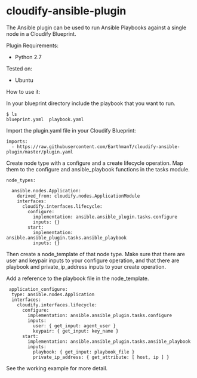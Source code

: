 cloudify-ansible-plugin
========================

The Ansible plugin can be used to run Ansible Playbooks against a single node in a Cloudify Blueprint.

Plugin Requirements:
 * Python 2.7

Tested on:
 * Ubuntu

How to use it:

In your blueprint directory include the playbook that you want to run.

    $ ls
    blueprint.yaml  playbook.yaml 

Import the plugin.yaml file in your Cloudify Blueprint:

    imports:
      - https://raw.githubusercontent.com/EarthmanT/cloudify-ansible-plugin/master/plugin.yaml

Create node type with a configure and a create lifecycle operation. Map them to the configure and ansible_playbook functions in the tasks module.

    node_types:

      ansible.nodes.Application:
        derived_from: cloudify.nodes.ApplicationModule
        interfaces:
          cloudify.interfaces.lifecycle:
            configure:
              implementation: ansible.ansible_plugin.tasks.configure
              inputs: {}
            start:
              implementation: ansible.ansible_plugin.tasks.ansible_playbook
              inputs: {}

Then create a node_template of that node type. Make sure that there are user and keypair inputs to your configure operation, and that there are playbook and private_ip_address inputs to your create operation.

Add a reference to the playbook file in the node_template.

     application_configure:
      type: ansible.nodes.Application
      interfaces:
        cloudify.interfaces.lifecycle:
          configure:
            implementation: ansible.ansible_plugin.tasks.configure
            inputs:
              user: { get_input: agent_user }
              keypair: { get_input: key_name }
          start:
            implementation: ansible.ansible_plugin.tasks.ansible_playbook
            inputs:
              playbook: { get_input: playbook_file }
              private_ip_address: { get_attribute: [ host, ip ] }
 
See the working example for more detail.
